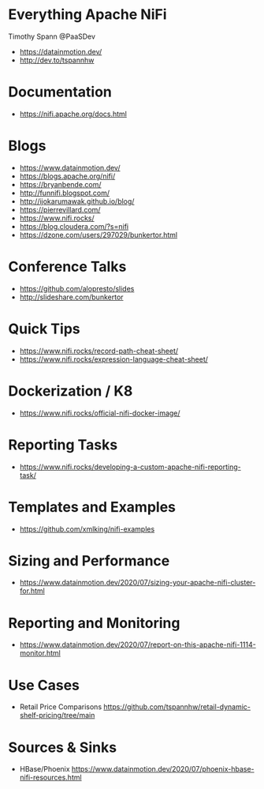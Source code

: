 # Everything Apache NiFi

Timothy Spann @PaaSDev
* https://datainmotion.dev/
* http://dev.to/tspannhw

# Documentation

* https://nifi.apache.org/docs.html

# Blogs

* https://www.datainmotion.dev/
* https://blogs.apache.org/nifi/
* https://bryanbende.com/
* http://funnifi.blogspot.com/
* http://ijokarumawak.github.io/blog/
* https://pierrevillard.com/
* https://www.nifi.rocks/
* https://blog.cloudera.com/?s=nifi
* https://dzone.com/users/297029/bunkertor.html

# Conference Talks

* https://github.com/alopresto/slides
* http://slideshare.com/bunkertor

# Quick Tips

* https://www.nifi.rocks/record-path-cheat-sheet/
* https://www.nifi.rocks/expression-language-cheat-sheet/

# Dockerization / K8

* https://www.nifi.rocks/official-nifi-docker-image/

# Reporting Tasks

* https://www.nifi.rocks/developing-a-custom-apache-nifi-reporting-task/

# Templates and Examples

* https://github.com/xmlking/nifi-examples

# Sizing and Performance

* https://www.datainmotion.dev/2020/07/sizing-your-apache-nifi-cluster-for.html

# Reporting and Monitoring

* https://www.datainmotion.dev/2020/07/report-on-this-apache-nifi-1114-monitor.html

# Use Cases

* Retail Price Comparisons https://github.com/tspannhw/retail-dynamic-shelf-pricing/tree/main

# Sources & Sinks

* HBase/Phoenix https://www.datainmotion.dev/2020/07/phoenix-hbase-nifi-resources.html


